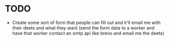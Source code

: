 # TODO
- Create some sort of form that people can fill out and it'll email me with their deets and what they want (send the form data to a worker and have that worker contact an smtp api like brevo and email me the deets)
